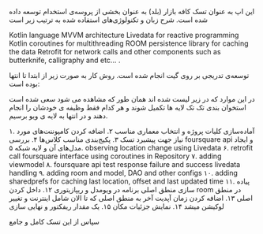 این اپ به عنوان تسک کافه بازار (بلد) به عنوان بخشی از پروسه‌ی استخدام توسعه داده شده است.
شرح زبان و تکنولوژی‌های استفاده شده به ترتیب زیر است

Kotlin language
MVVM architecture
Livedata for reactive programming
Kotlin coroutines for multithreading
ROOM persistence library for caching the data
Retrofit for network calls
and other components such as butterknife, calligraphy and etc... .

توسعه‌ی تدریجی بر روی گیت انجام شده است.
روش کار به صورت زیر از ابتدا تا انتها بوده است:

در این موارد که در زیر لیست شده اند همان طور که مشاهده می شود سعی شده است استخوان بندی تک تک لایه ها تکمیل شوند و هر کدام فقط وظیفه ی خودشان را انجام دهند و در انتها به لایه ی ویو برسیم.

۱. آماده‌سازی کلیات پروژه و انتخاب معماری مناسب
۲. اضافه کردن کامپوننت‌های مورد نیاز جهت پیشبرد تسک
۳. پکیج‌بندی مناسب کلاس‌ها
۴. بررسی foursquare api و ایجاد مدل‌های آن و لایه شبکه
۵. observing location change using Livedata
۶. retrofit call foursquare interface using coroutines in Repository
۷. adding viewmodel
۸. foursquare api test response failure and success livedata handling
۹. adding room and model, DAO and other configs
۱۰. adding sharedprefs for caching last location, offset and last updated time
۱۱. پیاده سازی منطق اصلی برنامه در ویومدل و ریپازیتوری
۱۲. داخل کردن room  در منطق اصلی
۱۳. اضافه کردن زمان آپدیت آخر به منطق اصلی که تا الان شامل اینترنت و تغییر لوکیشن میشد
۱۴. نمایش جزئیات مکان
۱۵. یک مقدار ریفکتور و نهایی سازی

سپاس از این تسک کامل و جامع